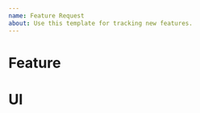 ```yaml
---
name: Feature Request
about: Use this template for tracking new features.
---
```


# Feature

# UI

